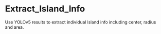 # Extract_Island_Info
Use YOLOv5 results to extract individual Island info including center, radius and area.
